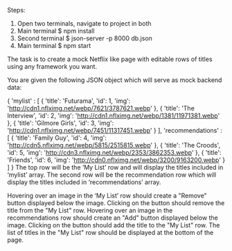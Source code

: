 Steps:
1. Open two terminals, navigate to project in both
2. Main terminal $ npm install
3. Second terminal $ json-server -p 8000 db.json
4. Main terminal $ npm start 


The task is to create a mock Netflix like page with editable rows of titles using any framework you want.

You are given the following JSON object which will serve as mock back­end data: 

{
'mylist' : [
{
'title': 'Futurama',
'id': 1,
'img': 'http://cdn1.nflximg.net/webp/7621/3787621.webp'
},
{
'title': 'The Interview',
'id': 2,
'img': 'http://cdn1.nflximg.net/webp/1381/11971381.webp'
},
{
'title': 'Gilmore Girls',
'id': 3,
'img': 'http://cdn1.nflximg.net/webp/7451/11317451.webp'
}
],
'recommendations' : [
{
'title': 'Family Guy',
'id': 4,
'img': 'http://cdn5.nflximg.net/webp/5815/2515815.webp'
},
{
'title': 'The Croods',
'id': 5,
'img': 'http://cdn3.nflximg.net/webp/2353/3862353.webp'
},
{
'title': 'Friends',
'id': 6,
'img': 'http://cdn0.nflximg.net/webp/3200/9163200.webp'
}
]
}
The top row will be the ‘My List’ row and will display the titles included in ‘mylist’ array. The
second row will be the recommendation row which will display the titles included in
‘recommendations’ array.

Hovering over an image in the ‘My List’ row should create a "Remove" button displayed below
the image. Clicking on the button should remove the title from the "My List" row.
Hovering over an image in the recommendations row should create an "Add" button displayed
below the image. Clicking on the button should add the title to the "My List" row.
The list of titles in the "My List" row should be displayed at the bottom of the page.